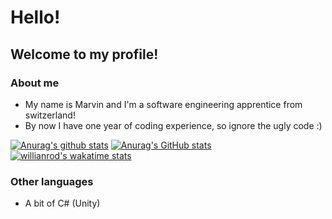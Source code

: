 # Hello!
## Welcome to my profile!

### About me
* My name is Marvin and I'm a software engineering apprentice from switzerland!
* By now I have one year of coding experience, so ignore the ugly code :)

[![Anurag's github stats](https://github-readme-stats.vercel.app/api?username=z-100&count_private=true&hide=stars&theme=radical)](https://github.com/anuraghazra/github-readme-stats)
[![Anurag's GitHub stats](https://github-readme-stats.vercel.app/api/top-langs/?username=z-100&count_private=true&count_private=true&hide=Hack&layout=compact&theme=radical&langs_count=10)
](https://github.com/anuraghazra/github-readme-stats)
[![willianrod's wakatime stats](https://github-readme-stats.vercel.app/api/wakatime?username=Z-100)](https://github.com/anuraghazra/github-readme-stats)



### Other languages
* A bit of C# (Unity)
